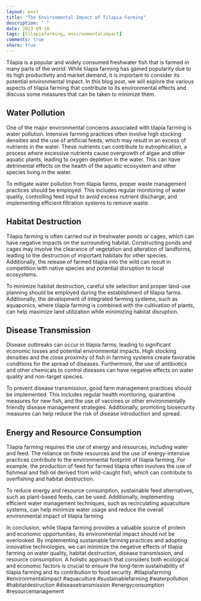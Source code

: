 ```yaml
---
layout: post
title: "The Environmental Impact of Tilapia Farming"
description: " "
date: 2023-09-18
tags: [tilapiafarming, environmentalimpact]
comments: true
share: true
---
```


Tilapia is a popular and widely consumed freshwater fish that is farmed in many parts of the world. While tilapia farming has gained popularity due to its high productivity and market demand, it is important to consider its potential environmental impact. In this blog post, we will explore the various aspects of tilapia farming that contribute to its environmental effects and discuss some measures that can be taken to minimize them.

## Water Pollution

One of the major environmental concerns associated with tilapia farming is water pollution. Intensive farming practices often involve high stocking densities and the use of artificial feeds, which may result in an excess of nutrients in the water. These nutrients can contribute to eutrophication, a process where excessive nutrients cause overgrowth of algae and other aquatic plants, leading to oxygen depletion in the water. This can have detrimental effects on the health of the aquatic ecosystem and other species living in the water.

To mitigate water pollution from tilapia farms, proper waste management practices should be employed. This includes regular monitoring of water quality, controlling feed input to avoid excess nutrient discharge, and implementing efficient filtration systems to remove waste.

## Habitat Destruction

Tilapia farming is often carried out in freshwater ponds or cages, which can have negative impacts on the surrounding habitat. Constructing ponds and cages may involve the clearance of vegetation and alteration of landforms, leading to the destruction of important habitats for other species. Additionally, the release of farmed tilapia into the wild can result in competition with native species and potential disruption to local ecosystems.

To minimize habitat destruction, careful site selection and proper land-use planning should be employed during the establishment of tilapia farms. Additionally, the development of integrated farming systems, such as aquaponics, where tilapia farming is combined with the cultivation of plants, can help maximize land utilization while minimizing habitat disruption.

## Disease Transmission

Disease outbreaks can occur in tilapia farms, leading to significant economic losses and potential environmental impacts. High stocking densities and the close proximity of fish in farming systems create favorable conditions for the spread of diseases. Furthermore, the use of antibiotics and other chemicals to control diseases can have negative effects on water quality and non-target species.

To prevent disease transmission, good farm management practices should be implemented. This includes regular health monitoring, quarantine measures for new fish, and the use of vaccines or other environmentally friendly disease management strategies. Additionally, promoting biosecurity measures can help reduce the risk of disease introduction and spread.

## Energy and Resource Consumption

Tilapia farming requires the use of energy and resources, including water and feed. The reliance on finite resources and the use of energy-intensive practices contribute to the environmental footprint of tilapia farming. For example, the production of feed for farmed tilapia often involves the use of fishmeal and fish oil derived from wild-caught fish, which can contribute to overfishing and habitat destruction.

To reduce energy and resource consumption, sustainable feed alternatives, such as plant-based feeds, can be used. Additionally, implementing efficient water management techniques, such as recirculating aquaculture systems, can help minimize water usage and reduce the overall environmental impact of tilapia farming.

In conclusion, while tilapia farming provides a valuable source of protein and economic opportunities, its environmental impact should not be overlooked. By implementing sustainable farming practices and adopting innovative technologies, we can minimize the negative effects of tilapia farming on water quality, habitat destruction, disease transmission, and resource consumption. A holistic approach that considers both ecological and economic factors is crucial to ensure the long-term sustainability of tilapia farming and its contribution to food security. #tilapiafarming #environmentalimpact #aquaculture #sustainablefarming #waterpollution #habitatdestruction #diseasetransmission #energyconsumption #resourcemanagement